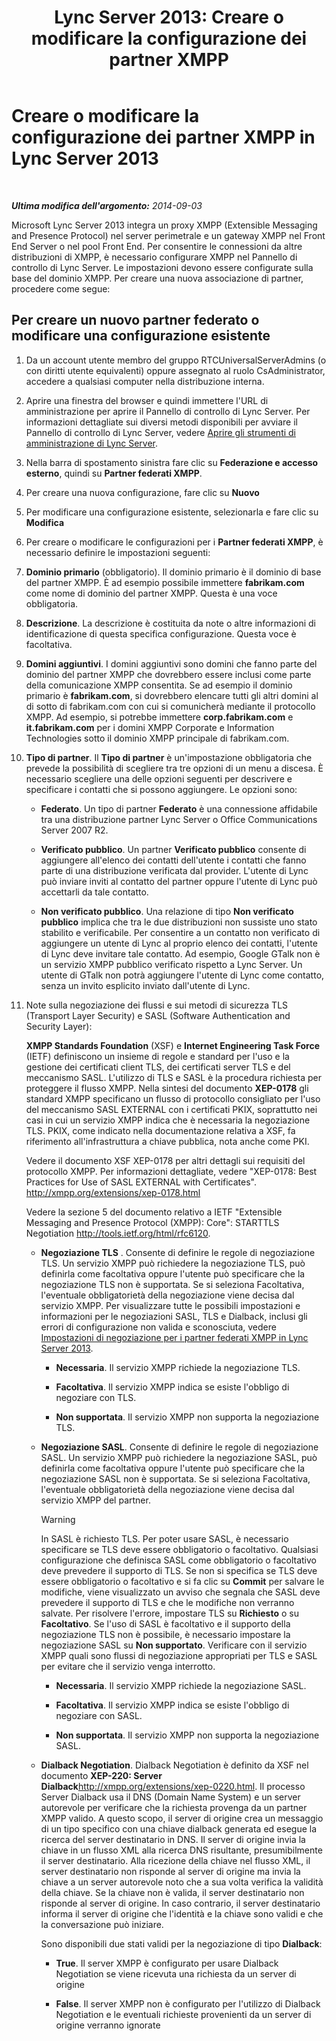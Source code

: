 ﻿---
title: 'Lync Server 2013: Creare o modificare la configurazione dei partner XMPP'
TOCTitle: Creare o modificare la configurazione dei partner XMPP
ms:assetid: 362dbe5e-8ee9-4aba-8c26-5907312b4a60
ms:mtpsurl: https://technet.microsoft.com/it-it/library/JJ552447(v=OCS.15)
ms:contentKeyID: 49300156
ms.date: 08/24/2015
mtps_version: v=OCS.15
ms.translationtype: HT
---

# Creare o modificare la configurazione dei partner XMPP in Lync Server 2013

 

_**Ultima modifica dell'argomento:** 2014-09-03_

Microsoft Lync Server 2013 integra un proxy XMPP (Extensible Messaging and Presence Protocol) nel server perimetrale e un gateway XMPP nel Front End Server o nel pool Front End. Per consentire le connessioni da altre distribuzioni di XMPP, è necessario configurare XMPP nel Pannello di controllo di Lync Server. Le impostazioni devono essere configurate sulla base del dominio XMPP. Per creare una nuova associazione di partner, procedere come segue:

## Per creare un nuovo partner federato o modificare una configurazione esistente

1.  Da un account utente membro del gruppo RTCUniversalServerAdmins (o con diritti utente equivalenti) oppure assegnato al ruolo CsAdministrator, accedere a qualsiasi computer nella distribuzione interna.

2.  Aprire una finestra del browser e quindi immettere l'URL di amministrazione per aprire il Pannello di controllo di Lync Server. Per informazioni dettagliate sui diversi metodi disponibili per avviare il Pannello di controllo di Lync Server, vedere [Aprire gli strumenti di amministrazione di Lync Server](lync-server-2013-open-lync-server-administrative-tools.md).

3.  Nella barra di spostamento sinistra fare clic su **Federazione e accesso esterno**, quindi su **Partner federati XMPP**.

4.  Per creare una nuova configurazione, fare clic su **Nuovo**

5.  Per modificare una configurazione esistente, selezionarla e fare clic su **Modifica**

6.  Per creare o modificare le configurazioni per i **Partner federati XMPP**, è necessario definire le impostazioni seguenti:

7.  **Dominio primario** (obbligatorio). Il dominio primario è il dominio di base del partner XMPP. È ad esempio possibile immettere **fabrikam.com** come nome di dominio del partner XMPP. Questa è una voce obbligatoria.

8.  **Descrizione**. La descrizione è costituita da note o altre informazioni di identificazione di questa specifica configurazione. Questa voce è facoltativa.

9.  **Domini aggiuntivi**. I domini aggiuntivi sono domini che fanno parte del dominio del partner XMPP che dovrebbero essere inclusi come parte della comunicazione XMPP consentita. Se ad esempio il dominio primario è **fabrikam.com**, si dovrebbero elencare tutti gli altri domini al di sotto di fabrikam.com con cui si comunicherà mediante il protocollo XMPP. Ad esempio, si potrebbe immettere **corp.fabrikam.com** e **it.fabrikam.com** per i domini XMPP Corporate e Information Technologies sotto il dominio XMPP principale di fabrikam.com.

10. **Tipo di partner**. Il **Tipo di partner** è un'impostazione obbligatoria che prevede la possibilità di scegliere tra tre opzioni di un menu a discesa. È necessario scegliere una delle opzioni seguenti per descrivere e specificare i contatti che si possono aggiungere. Le opzioni sono:
    
      - **Federato**. Un tipo di partner **Federato** è una connessione affidabile tra una distribuzione partner Lync Server o Office Communications Server 2007 R2.
    
      - **Verificato pubblico**. Un partner **Verificato pubblico** consente di aggiungere all'elenco dei contatti dell'utente i contatti che fanno parte di una distribuzione verificata dal provider. L'utente di Lync può inviare inviti al contatto del partner oppure l'utente di Lync può accettarli da tale contatto.
    
      - **Non verificato pubblico**. Una relazione di tipo **Non verificato pubblico** implica che tra le due distribuzioni non sussiste uno stato stabilito e verificabile. Per consentire a un contatto non verificato di aggiungere un utente di Lync al proprio elenco dei contatti, l'utente di Lync deve invitare tale contatto. Ad esempio, Google GTalk non è un servizio XMPP pubblico verificato rispetto a Lync Server. Un utente di GTalk non potrà aggiungere l'utente di Lync come contatto, senza un invito esplicito inviato dall'utente di Lync.

11. Note sulla negoziazione dei flussi e sui metodi di sicurezza TLS (Transport Layer Security) e SASL (Software Authentication and Security Layer):
    
    **XMPP Standards Foundation** (XSF) e **Internet Engineering Task Force** (IETF) definiscono un insieme di regole e standard per l'uso e la gestione dei certificati client TLS, dei certificati server TLS e del meccanismo SASL. L'utilizzo di TLS e SASL è la procedura richiesta per proteggere il flusso XMPP. Nella sintesi del documento **XEP-0178** gli standard XMPP specificano un flusso di protocollo consigliato per l'uso del meccanismo SASL EXTERNAL con i certificati PKIX, soprattutto nei casi in cui un servizio XMPP indica che è necessaria la negoziazione TLS. PKIX, come indicato nella documentazione relativa a XSF, fa riferimento all'infrastruttura a chiave pubblica, nota anche come PKI.
    
    Vedere il documento XSF XEP-0178 per altri dettagli sui requisiti del protocollo XMPP. Per informazioni dettagliate, vedere "XEP-0178: Best Practices for Use of SASL EXTERNAL with Certificates". <http://xmpp.org/extensions/xep-0178.html>
    
    Vedere la sezione 5 del documento relativo a IETF "Extensible Messaging and Presence Protocol (XMPP): Core": STARTTLS Negotiation <http://tools.ietf.org/html/rfc6120>.
    
      - **Negoziazione TLS** . Consente di definire le regole di negoziazione TLS. Un servizio XMPP può richiedere la negoziazione TLS, può definirla come facoltativa oppure l'utente può specificare che la negoziazione TLS non è supportata. Se si seleziona Facoltativa, l'eventuale obbligatorietà della negoziazione viene decisa dal servizio XMPP. Per visualizzare tutte le possibili impostazioni e informazioni per le negoziazioni SASL, TLS e Dialback, inclusi gli errori di configurazione non valida e sconosciuta, vedere [Impostazioni di negoziazione per i partner federati XMPP in Lync Server 2013](lync-server-2013-negotiation-settings-for-xmpp-federated-partners.md).
        
          -   
            **Necessaria**. Il servizio XMPP richiede la negoziazione TLS.
        
          -   
            **Facoltativa**. Il servizio XMPP indica se esiste l'obbligo di negoziare con TLS.
        
          -   
            **Non supportata**. Il servizio XMPP non supporta la negoziazione TLS.
    
      - **Negoziazione SASL**. Consente di definire le regole di negoziazione SASL. Un servizio XMPP può richiedere la negoziazione SASL, può definirla come facoltativa oppure l'utente può specificare che la negoziazione SASL non è supportata. Se si seleziona Facoltativa, l'eventuale obbligatorietà della negoziazione viene decisa dal servizio XMPP del partner.
        

        > [!WARNING]
        > In SASL è richiesto TLS. Per poter usare SASL, è necessario specificare se TLS deve essere obbligatorio o facoltativo. Qualsiasi configurazione che definisca SASL come obbligatorio o facoltativo deve prevedere il supporto di TLS. Se non si specifica se TLS deve essere obbligatorio o facoltativo e si fa clic su <STRONG>Commit</STRONG> per salvare le modifiche, viene visualizzato un avviso che segnala che SASL deve prevedere il supporto di TLS e che le modifiche non verranno salvate. Per risolvere l'errore, impostare TLS su <STRONG>Richiesto</STRONG> o su <STRONG>Facoltativo</STRONG>. Se l'uso di SASL è facoltativo e il supporto della negoziazione TLS non è possibile, è necessario impostare la negoziazione SASL su <STRONG>Non supportato</STRONG>. Verificare con il servizio XMPP quali sono flussi di negoziazione appropriati per TLS e SASL per evitare che il servizio venga interrotto.

        
          -   
            **Necessaria**. Il servizio XMPP richiede la negoziazione SASL.
        
          -   
            **Facoltativa**. Il servizio XMPP indica se esiste l'obbligo di negoziare con SASL.
        
          -   
            **Non supportata**. Il servizio XMPP non supporta la negoziazione SASL.
    
      - **Dialback Negotiation**. Dialback Negotiation è definito da XSF nel documento **XEP-220: Server Dialback**<http://xmpp.org/extensions/xep-0220.html>. Il processo Server Dialback usa il DNS (Domain Name System) e un server autorevole per verificare che la richiesta provenga da un partner XMPP valido. A questo scopo, il server di origine crea un messaggio di un tipo specifico con una chiave dialback generata ed esegue la ricerca del server destinatario in DNS. Il server di origine invia la chiave in un flusso XML alla ricerca DNS risultante, presumibilmente il server destinatario. Alla ricezione della chiave nel flusso XML, il server destinatario non risponde al server di origine ma invia la chiave a un server autorevole noto che a sua volta verifica la validità della chiave. Se la chiave non è valida, il server destinatario non risponde al server di origine. In caso contrario, il server destinatario informa il server di origine che l'identità e la chiave sono validi e che la conversazione può iniziare.
        
        Sono disponibili due stati validi per la negoziazione di tipo **Dialback**:
        
          -   
            **True**. Il server XMPP è configurato per usare Dialback Negotiation se viene ricevuta una richiesta da un server di origine
        
          -   
            **False**. Il server XMPP non è configurato per l'utilizzo di Dialback Negotiation e le eventuali richieste provenienti da un server di origine verranno ignorate

